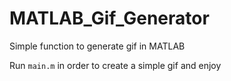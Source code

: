 # MATLAB_Gif_Generator
Simple function to generate gif in MATLAB

Run `main.m` in order to create a simple gif and enjoy


